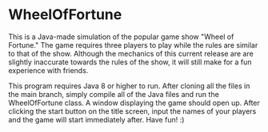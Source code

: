 # WheelOfFortune
This is a Java-made simulation of the popular game show "Wheel of Fortune." The game requires three players to play while the rules are similar to that of the show. Although the mechanics of this current release are are slightly inaccurate towards the rules of the show, it will still make for a fun experience with friends.

This program requires Java 8 or higher to run. After cloning all the files in the main branch, simply compile all of the Java files and run the WheelOfFortune class. A window displaying the game should open up. After clicking the start button on the title screen, input the names of your players and the game will start immediately after. Have fun! :)
